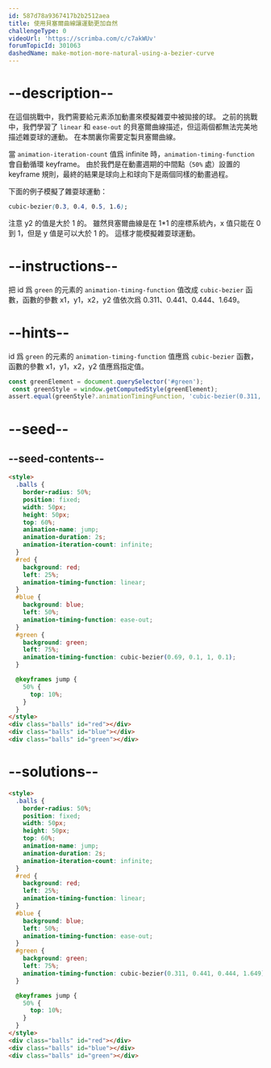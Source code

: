 ```yaml
---
id: 587d78a9367417b2b2512aea
title: 使用貝塞爾曲線讓運動更加自然
challengeType: 0
videoUrl: 'https://scrimba.com/c/c7akWUv'
forumTopicId: 301063
dashedName: make-motion-more-natural-using-a-bezier-curve
---
```


# --description--

在這個挑戰中，我們需要給元素添加動畫來模擬雜耍中被拋接的球。 之前的挑戰中，我們學習了 `linear` 和 `ease-out` 的貝塞爾曲線描述，但這兩個都無法完美地描述雜耍球的運動。 在本關裏你需要定製貝塞爾曲線。

當 `animation-iteration-count` 值爲 infinite 時，`animation-timing-function` 會自動循環 keyframe。 由於我們是在動畫週期的中間點（`50%` 處）設置的 keyframe 規則，最終的結果是球向上和球向下是兩個同樣的動畫過程。

下面的例子模擬了雜耍球運動：

```css
cubic-bezier(0.3, 0.4, 0.5, 1.6);
```

注意 y2 的值是大於 1 的。 雖然貝塞爾曲線是在 1*1 的座標系統內，x 值只能在 0 到 1，但是 y 值是可以大於 1 的。 這樣才能模擬雜耍球運動。

# --instructions--

把 id 爲 `green` 的元素的 `animation-timing-function` 值改成 `cubic-bezier` 函數，函數的參數 x1，y1，x2，y2 值依次爲 0.311、0.441、0.444、1.649。

# --hints--

id 爲 `green` 的元素的 `animation-timing-function` 值應爲 `cubic-bezier` 函數，函數的參數 x1，y1，x2，y2 值應爲指定值。

```js
const greenElement = document.querySelector('#green');
 const greenStyle = window.getComputedStyle(greenElement);
assert.equal(greenStyle?.animationTimingFunction, 'cubic-bezier(0.311, 0.441, 0.444, 1.649)');
```

# --seed--

## --seed-contents--

```html
<style>
  .balls {
    border-radius: 50%;
    position: fixed;
    width: 50px;
    height: 50px;
    top: 60%;
    animation-name: jump;
    animation-duration: 2s;
    animation-iteration-count: infinite;
  }
  #red {
    background: red;
    left: 25%;
    animation-timing-function: linear;
  }
  #blue {
    background: blue;
    left: 50%;
    animation-timing-function: ease-out;
  }
  #green {
    background: green;
    left: 75%;
    animation-timing-function: cubic-bezier(0.69, 0.1, 1, 0.1);
  }

  @keyframes jump {
    50% {
      top: 10%;
    }
  }
</style>
<div class="balls" id="red"></div>
<div class="balls" id="blue"></div>
<div class="balls" id="green"></div>
```

# --solutions--

```html
<style>
  .balls {
    border-radius: 50%;
    position: fixed;
    width: 50px;
    height: 50px;
    top: 60%;
    animation-name: jump;
    animation-duration: 2s;
    animation-iteration-count: infinite;
  }
  #red {
    background: red;
    left: 25%;
    animation-timing-function: linear;
  }
  #blue {
    background: blue;
    left: 50%;
    animation-timing-function: ease-out;
  }
  #green {
    background: green;
    left: 75%;
    animation-timing-function: cubic-bezier(0.311, 0.441, 0.444, 1.649);
  }

  @keyframes jump {
    50% {
      top: 10%;
    }
  }
</style>
<div class="balls" id="red"></div>
<div class="balls" id="blue"></div>
<div class="balls" id="green"></div>
```
